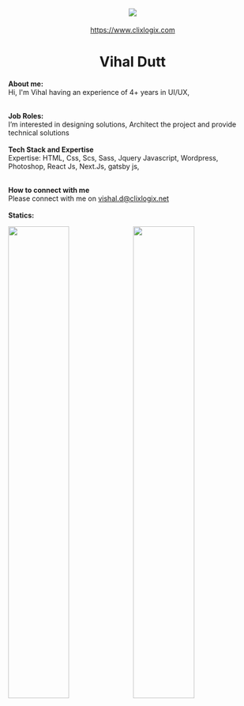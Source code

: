 <h1 align="center">
   <a>
    <img src="https://clixlogix.org/clixlogixlogo.jpeg"> </a>
</h1>
<p align="center">
    <a href="https://www.clixlogix.com/">
     https://www.clixlogix.com   
</a>
</p>
<h1 align="center">
  <b>Vihal Dutt</b>
</h1>
<b> About me:</b>
</br>
Hi, I'm Vihal having an experience of 4+ years in UI/UX,
</br>
</br>

<b>Job Roles:</b>
<br>
I’m interested in designing solutions, Architect the project and provide technical solutions
</br>
</br>
<b>Tech Stack and Expertise</b></br>
Expertise: HTML, Css, Scs, Sass, Jquery Javascript, Wordpress, Photoshop, React Js, Next.Js, gatsby js,
</br>
</br>

<b>How to connect with me</b>
</br>
Please connect with me on  <a style="color: blue;" href="https://www.clixlogix.com/contact-us/">vishal.d@clixlogix.net</a>
</br>
</br>
<b>Statics:</b>
<p align="left">
  <img width="49.5%" src="https://github-readme-stats.vercel.app/api?username=vishal-clixlogix&show_icons=true&theme=gruvbox&hide_border=true" />
    <img width="49.5%" src="https://github-readme-streak-stats.herokuapp.com/?user=vishal-clixlogix&theme=gruvbox&hide_border=true" />
</p>
<br>


